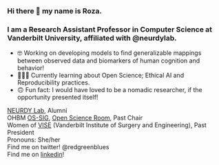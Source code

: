### Hi there 👋 my name is Roza. 
### I am a Research Assistant Professor in Computer Science at Vanderbilt University, affiliated with @neurdylab. </br>

- 🤓 Working on developing models to find generalizable mappings between observed data and biomarkers of human cognition and behavior!
- 👩🏻‍💻 Currently learning about Open Science; Ethical AI and Reproducibility practices. 
- 🙃 Fun fact: I would have loved to be a nomadic researcher, if the opportunity presented itself! 

[NEURDY Lab](https://github.com/neurdylab), Alumni  </br>
OHBM [OS-SIG](https://ossig.netlify.app/), [Open Science Room](https://ohbm.github.io/osr2022/volunteers/), Past Chair </br>
Women of [VISE](https://www.vanderbilt.edu/vise/) (Vanderbilt Institute of Surgery and Engineering), Past President  </br>
Pronouns: She/her </br>
Find me on twitter! @redgreenblues </br>
Find me on [linkedin](https://www.linkedin.com/in/rgbayrak/)! 
